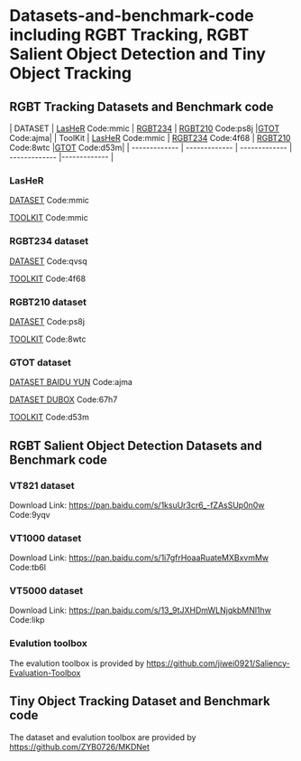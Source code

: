 # Datasets-and-benchmark-code including RGBT Tracking, RGBT Salient Object Detection and Tiny Object Tracking

## RGBT Tracking Datasets and Benchmark code

| DATASET | [LasHeR](https://pan.baidu.com/s/1hZgK_OMHNp0fN20SJNNm9w) Code:mmic | [RGBT234](https://pan.baidu.com/s/1weaiBh0_yH2BQni5eTxHgg) | [RGBT210](https://pan.baidu.com/s/1FClmX0SH3WarcczkEQbmwA) Code:ps8j |[GTOT](https://pan.baidu.com/s/1zaR6aXh9PVQs063Q_b9zQg) Code:ajma|
| ToolKit | [LasHeR](https://pan.baidu.com/s/1LRIceZ62x5CHobpyZcGxEQ) Code:mmic | [RGBT234](https://pan.baidu.com/s/1UksOGtD2yl6k8mtB-Wr39A) Code:4f68 | [RGBT210](https://pan.baidu.com/s/1KHMlbhu5R29CJvundGL4Sw) Code:8wtc |[GTOT](https://pan.baidu.com/s/1iVVAXS4LZLvoQSGQnz7ROw) Code:d53m|
| ------------- | ------------- | ------------- | ------------- |------------- |


### LasHeR 
[DATASET](https://pan.baidu.com/s/1hZgK_OMHNp0fN20SJNNm9w) Code:mmic

[TOOLKIT](https://pan.baidu.com/s/1LRIceZ62x5CHobpyZcGxEQ) Code:mmic

### RGBT234 dataset
[DATASET](https://pan.baidu.com/s/1weaiBh0_yH2BQni5eTxHgg) Code:qvsq 

[TOOLKIT](https://pan.baidu.com/s/1UksOGtD2yl6k8mtB-Wr39A) Code:4f68

### RGBT210 dataset
[DATASET](https://pan.baidu.com/s/1FClmX0SH3WarcczkEQbmwA) Code:ps8j

[TOOLKIT](https://pan.baidu.com/s/1KHMlbhu5R29CJvundGL4Sw) Code:8wtc

### GTOT dataset
[DATASET BAIDU YUN](https://pan.baidu.com/s/1zaR6aXh9PVQs063Q_b9zQg) Code:ajma

[DATASET DUBOX](https://dubox.com/s/1lhh-1QdJIKD7LDqxRgYrOA) Code:67h7

[TOOLKIT](https://pan.baidu.com/s/1iVVAXS4LZLvoQSGQnz7ROw) Code:d53m

## RGBT Salient Object Detection Datasets and Benchmark code
### VT821 dataset
Download Link: https://pan.baidu.com/s/1ksuUr3cr6_-fZAsSUp0n0w Code:9yqv
### VT1000 dataset
Download Link: https://pan.baidu.com/s/1i7gfrHoaaRuateMXBxvmMw Code:tb6l
### VT5000 dataset
Download Link: https://pan.baidu.com/s/13_9tJXHDmWLNjqkbMNl1hw Code:likp
### Evalution toolbox
The evalution toolbox is provided by https://github.com/jiwei0921/Saliency-Evaluation-Toolbox

## Tiny Object Tracking Dataset and Benchmark code
The dataset and evalution toolbox are provided by https://github.com/ZYB0726/MKDNet

